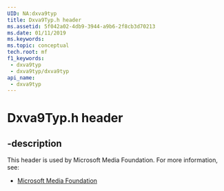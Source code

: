 ```yaml
---
UID: NA:dxva9typ
title: Dxva9Typ.h header
ms.assetid: 5f042a02-4db9-3944-a9b6-2f8cb3d70213
ms.date: 01/11/2019
ms.keywords: 
ms.topic: conceptual
tech.root: mf
f1_keywords:
 - dxva9typ
 - dxva9typ/dxva9typ
api_name:
 - dxva9typ
---
```


# Dxva9Typ.h header


## -description

This header is used by Microsoft Media Foundation. For more information, see:

- [Microsoft Media Foundation](../_mf/index.md)

